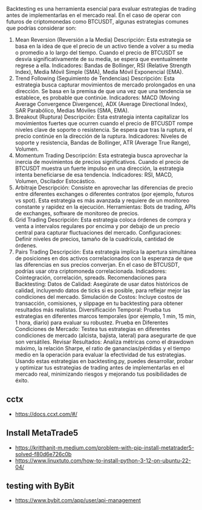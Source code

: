 Backtesting es una herramienta esencial para evaluar estrategias de trading antes de implementarlas en el mercado real. En el caso de operar con futuros de criptomonedas como BTCUSDT, algunas estrategias comunes que podrías considerar son:

1. Mean Reversion (Reversión a la Media)
Descripción: Esta estrategia se basa en la idea de que el precio de un activo tiende a volver a su media o promedio a lo largo del tiempo. Cuando el precio de BTCUSDT se desvía significativamente de su media, se espera que eventualmente regrese a ella.
Indicadores: Bandas de Bollinger, RSI (Relative Strength Index), Media Móvil Simple (SMA), Media Móvil Exponencial (EMA).
2. Trend Following (Seguimiento de Tendencias)
Descripción: Esta estrategia busca capturar movimientos de mercado prolongados en una dirección. Se basa en la premisa de que una vez que una tendencia se establece, es probable que continúe.
Indicadores: MACD (Moving Average Convergence Divergence), ADX (Average Directional Index), SAR Parabólico, Medias Móviles (SMA, EMA).
3. Breakout (Ruptura)
Descripción: Esta estrategia intenta capitalizar los movimientos fuertes que ocurren cuando el precio de BTCUSDT rompe niveles clave de soporte o resistencia. Se espera que tras la ruptura, el precio continúe en la dirección de la ruptura.
Indicadores: Niveles de soporte y resistencia, Bandas de Bollinger, ATR (Average True Range), Volumen.
4. Momentum Trading
Descripción: Esta estrategia busca aprovechar la inercia de movimientos de precios significativos. Cuando el precio de BTCUSDT muestra un fuerte impulso en una dirección, la estrategia intenta beneficiarse de esa tendencia.
Indicadores: RSI, MACD, Volumen, Oscilador Estocástico.
5. Arbitraje
Descripción: Consiste en aprovechar las diferencias de precio entre diferentes exchanges o diferentes contratos (por ejemplo, futuros vs spot). Esta estrategia es más avanzada y requiere de un monitoreo constante y rapidez en la ejecución.
Herramientas: Bots de trading, APIs de exchanges, software de monitoreo de precios.
6. Grid Trading
Descripción: Esta estrategia coloca órdenes de compra y venta a intervalos regulares por encima y por debajo de un precio central para capturar fluctuaciones del mercado.
Configuraciones: Definir niveles de precios, tamaño de la cuadrícula, cantidad de órdenes.
7. Pairs Trading
Descripción: Esta estrategia implica la apertura simultánea de posiciones en dos activos correlacionados con la esperanza de que las diferencias en sus precios converjan. En el caso de BTCUSDT, podrías usar otra criptomoneda correlacionada.
Indicadores: Cointegración, correlación, spreads.
Recomendaciones para Backtesting:
Datos de Calidad: Asegúrate de usar datos históricos de calidad, incluyendo datos de ticks si es posible, para reflejar mejor las condiciones del mercado.
Simulación de Costos: Incluye costos de transacción, comisiones, y slippage en tu backtesting para obtener resultados más realistas.
Diversificación Temporal: Prueba tus estrategias en diferentes marcos temporales (por ejemplo, 1 min, 15 min, 1 hora, diario) para evaluar su robustez.
Prueba en Diferentes Condiciones de Mercado: Testea tus estrategias en diferentes condiciones de mercado (alcista, bajista, lateral) para asegurarte de que son versátiles.
Revisar Resultados: Analiza métricas como el drawdown máximo, la relación Sharpe, el ratio de ganancias/pérdidas y el tiempo medio en la operación para evaluar la efectividad de tus estrategias.
Usando estas estrategias en backtesting.py, puedes desarrollar, probar y optimizar tus estrategias de trading antes de implementarlas en el mercado real, minimizando riesgos y mejorando tus posibilidades de éxito.

## cctx

- https://docs.ccxt.com/#/


## Install MetaTrade5

- https://kritthanit-m.medium.com/problem-with-pip-install-metatrader5-solved-f80d6e726c0b
- https://www.linuxtuto.com/how-to-install-python-3-12-on-ubuntu-22-04/



## testing with ByBit

- https://www.bybit.com/app/user/api-management

